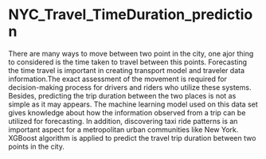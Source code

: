 # NYC_Travel_TimeDuration_prediction

There are many ways to move
between two point in the city, one ajor thing to considered is
the time taken to travel between this points. Forecasting the
time travel is important in creating transport model and traveler
data information.The exact assessment of the movement is
required for decision-making process for drivers and riders
who utilize these systems. Besides, predicting the trip duration
between the two places is not as simple as it may appears. The
machine learning model used on this data set gives knowledge
about how the information observed from a trip can be utilized
for forecasting. In addition, discovering taxi ride patterns is an
important aspect for a metropolitan urban communities like
New York.
XGBoost algorithm is applied to predict the travel trip
duration between two points in the city.
